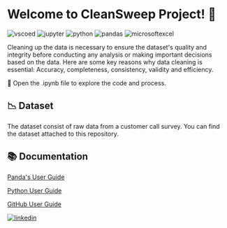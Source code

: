 # Welcome to CleanSweep Project! 👋

![vscoed](https://img.shields.io/badge/visual_studio_code-007ACC?style=for-the-badge&logo=visualstudiocode&logoColor=white)
![jupyter](https://img.shields.io/badge/jupyter-F37626?style=for-the-badge&logo=jupyter&logoColor=white)
![python](https://img.shields.io/badge/python-3776AB?style=for-the-badge&logo=python&logoColor=white)
![pandas](https://img.shields.io/badge/pandas-150458?style=for-the-badge&logo=pandas&logoColor=white)
![microsoftexcel](https://img.shields.io/badge/MS_Excel-217346?style=for-the-badge&logo=microsoftexcel&logoColor=white)

Cleaning up the data is necessary to ensure the dataset's quality and integrity before conducting any analysis or making important decisions based on the data. Here are some key reasons why data cleaning is essential: Accuracy, completeness, consistency, validity and efficiency. 



📝 Open the .ipynb file to explore the code and process.

## 📉 Dataset

The dataset consist of raw data from a customer call survey.  You can find the dataset attached to this repository.

## 📚 Documentation

[Panda's User Guide](https://pandas.pydata.org/pandas-docs/stable/user_guide/index.html#user-guide)

[Python User Guide](https://www.python.org/doc/)

[GitHub User Guide](https://docs.github.com/es)



[![linkedin](https://img.shields.io/badge/my_linkedin-0A66C2?style=for-the-badge&logo=linkedin&logoColor=white)](https://www.linkedin.com/in/raul-reyna-hernandez-3a8062134/)
